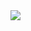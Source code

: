 <a href="https://github.com/devxb/gitanimals">
  <img src="https://render.gitanimals.org/farms/hayeounglee"/>
</a>
